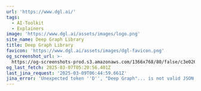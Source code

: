 ```yaml
---
url: 'https://www.dgl.ai/'
tags:
  - AI-Toolkit
  - Explainers
image: 'https://www.dgl.ai/assets/images/logo.png'
site_name: Deep Graph Library
title: Deep Graph Library
favicon: 'https://www.dgl.ai/assets/images/dgl-favicon.png'
og_screenshot_url: >-
  https://og-screenshots-prod.s3.amazonaws.com/1366x768/80/false/c3e026fc8481d967d8802572a2c2b295ae6e9f7394215744eadc77d2df359f27.jpeg
og_last_fetch: 2025-03-07T05:20:56.401Z
last_jina_request: '2025-03-09T06:44:59.661Z'
jina_error: 'Unexpected token ''D'', "Deep Graph"... is not valid JSON'
---
```


